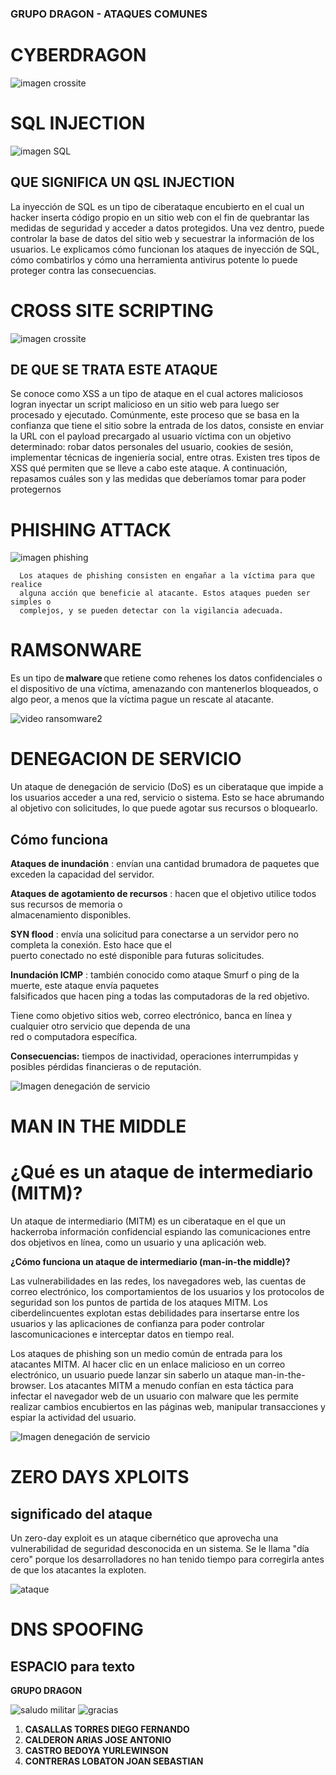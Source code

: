 
### GRUPO DRAGON - ATAQUES COMUNES
 
  <h1>CYBERDRAGON</h1>

 </header>

![imagen crossite](https://i.gifer.com/7v54.gif)

<h1>SQL INJECTION</h1>

![imagen SQL](https://www.avast.com/hs-fs/hubfs/New_Avast_Academy/SQL%20injection/SQL_injection-Hero.png?width=2400&name=SQL_injection-Hero.png)

## QUE SIGNIFICA UN QSL INJECTION


La inyección de SQL es un tipo de ciberataque encubierto en el cual un hacker inserta código propio en un sitio web con el fin de quebrantar las medidas de seguridad y acceder a datos protegidos. Una vez dentro, puede controlar la base de datos del sitio web y secuestrar la información de los usuarios. Le explicamos cómo funcionan los ataques de inyección de SQL, cómo combatirlos y cómo una herramienta antivirus potente lo puede proteger contra las consecuencias.

<h1>CROSS SITE SCRIPTING</h1>

![imagen crossite](https://media.geeksforgeeks.org/wp-content/uploads/20190516152959/Cross-Site-ScriptingXSS.png)

## DE QUE SE TRATA ESTE ATAQUE

Se conoce como  XSS a un tipo de ataque en el cual actores maliciosos logran inyectar un script malicioso en un sitio web para luego ser procesado y ejecutado. Comúnmente, este proceso que se basa en la confianza que tiene el sitio sobre la entrada de los datos, consiste en enviar la URL con el payload precargado al usuario víctima con un objetivo determinado: robar datos personales del usuario, cookies de sesión, implementar técnicas de ingeniería social, entre otras.
Existen tres tipos de XSS qué permiten que se lleve a cabo este ataque. A continuación, repasamos cuáles son y las medidas que deberíamos tomar para poder protegernos

# PHISHING ATTACK 

![imagen phishing](https://www.cloudflare.com/img/learning/security/threats/phishing-attack/diagram-phishing-attack.png)

      Los ataques de phishing consisten en engañar a la víctima para que realice 
      alguna acción que beneficie al atacante. Estos ataques pueden ser simples o 
      complejos, y se pueden detectar con la vigilancia adecuada.


# RAMSONWARE

Es un tipo de **malware** que retiene como rehenes los datos confidenciales o el dispositivo de una víctima, amenazando con mantenerlos bloqueados, o algo peor, a menos que la víctima pague un rescate al atacante.


![video ransomware2](https://www.codastory.com/wp-content/uploads/2021/12/Header-1.gif)


# DENEGACION DE SERVICIO 

Un ataque de denegación de servicio (DoS) es un ciberataque que impide a los usuarios acceder a una red, servicio o sistema. Esto se hace abrumando al objetivo con solicitudes, lo que puede agotar sus recursos o bloquearlo.

## Cómo funciona

**Ataques de inundación** : envían una cantidad brumadora de paquetes que exceden la capacidad del servidor.<br> 

**Ataques de agotamiento de recursos** : hacen que el objetivo utilice todos sus recursos de memoria o<br>
almacenamiento disponibles. 

**SYN flood** : envía una solicitud para conectarse a un servidor pero no completa la conexión. Esto hace que el<br>
puerto conectado no esté disponible para futuras solicitudes.

**Inundación ICMP** : también conocido como ataque Smurf o ping de la muerte, este ataque envía paquetes<br>  falsificados que hacen ping a todas las computadoras de la red objetivo. 

Tiene como objetivo sitios web, correo electrónico, banca en línea y cualquier otro servicio que dependa de una<br>  red o computadora específica. 

**Consecuencias:** tiempos de inactividad, operaciones interrumpidas y posibles pérdidas financieras o de reputación.

![Imagen denegación de servicio](https://cdn.prod.website-files.com/62e153e41d6ee298cc9a98f7/672a1d51ce7b6b71d2b477d1_639f433abf3d71a94ef2e5fd_ataque-ddos.png)


<h1>MAN IN THE MIDDLE</h1>

# ¿Qué es un ataque de intermediario (MITM)?

Un ataque de intermediario (MITM) es un ciberataque en el que un hackerroba información confidencial espiando
las comunicaciones entre dos objetivos en línea, como un usuario y una aplicación web.

**¿Cómo funciona un ataque de intermediario (man-in-the middle)?**

Las vulnerabilidades en las redes, los navegadores web, las cuentas de correo electrónico, los comportamientos de los usuarios y los protocolos de seguridad son los puntos de partida de los ataques MITM. Los ciberdelincuentes explotan estas debilidades para insertarse entre los usuarios y las aplicaciones de confianza para poder controlar lascomunicaciones e interceptar datos en tiempo real.

Los ataques de phishing son un medio común de entrada para los atacantes MITM. Al hacer clic en un enlace malicioso en un correo electrónico, un usuario puede lanzar sin saberlo un ataque man-in-the-browser. Los atacantes MITM a menudo confían en esta táctica para infectar el navegador web  de un usuario con malware que les permite realizar cambios encubiertos en las páginas web, manipular transacciones y espiar la actividad del usuario.


![Imagen denegación de servicio](https://web-assets.esetstatic.com/tn/-x700/wls/2021/09/ataques_man_in_the_middle.png)



<h1>ZERO DAYS XPLOITS</h1>

## significado del ataque 

Un zero-day exploit es un ataque cibernético que aprovecha una vulnerabilidad de seguridad desconocida en un sistema. Se le llama "día cero" porque los desarrolladores no han tenido tiempo para corregirla antes de que los atacantes la exploten. 

![ataque](https://www.accuknox.com/wp-content/uploads/zerodayattacks_4-1024x545.png)

<h1>DNS SPOOFING</h1>

## ESPACIO para texto



**GRUPO DRAGON**



![saludo militar](https://media.tenor.com/Pw-UTvrGMcMAAAAM/4th-of-july-salute.gif)
![gracias](https://media.tenor.com/0MqQbvj3peYAAAAM/thinking-for-watching.gif)

1. **CASALLAS TORRES DIEGO FERNANDO**
2. **CALDERON ARIAS JOSE ANTONIO**
3. **CASTRO BEDOYA YURLEWINSON**
4. **CONTRERAS LOBATON JOAN SEBASTIAN**

